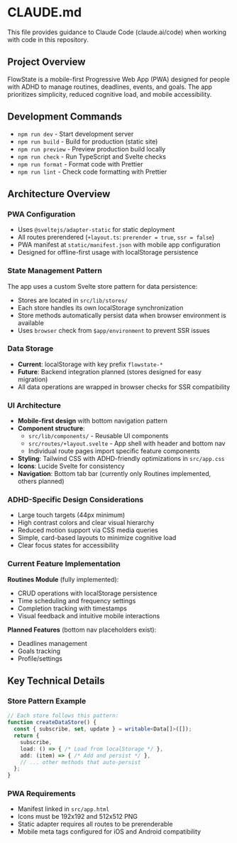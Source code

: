# CLAUDE.md

This file provides guidance to Claude Code (claude.ai/code) when working with code in this repository.

## Project Overview

FlowState is a mobile-first Progressive Web App (PWA) designed for people with ADHD to manage routines, deadlines, events, and goals. The app prioritizes simplicity, reduced cognitive load, and mobile accessibility.

## Development Commands

- `npm run dev` - Start development server
- `npm run build` - Build for production (static site)
- `npm run preview` - Preview production build locally
- `npm run check` - Run TypeScript and Svelte checks
- `npm run format` - Format code with Prettier
- `npm run lint` - Check code formatting with Prettier

## Architecture Overview

### PWA Configuration
- Uses `@sveltejs/adapter-static` for static deployment
- All routes prerendered (`+layout.ts`: `prerender = true`, `ssr = false`)
- PWA manifest at `static/manifest.json` with mobile app configuration
- Designed for offline-first usage with localStorage persistence

### State Management Pattern
The app uses a custom Svelte store pattern for data persistence:
- Stores are located in `src/lib/stores/`
- Each store handles its own localStorage synchronization
- Store methods automatically persist data when browser environment is available
- Uses `browser` check from `$app/environment` to prevent SSR issues

### Data Storage
- **Current**: localStorage with key prefix `flowstate-*`
- **Future**: Backend integration planned (stores designed for easy migration)
- All data operations are wrapped in browser checks for SSR compatibility

### UI Architecture
- **Mobile-first design** with bottom navigation pattern
- **Component structure**: 
  - `src/lib/components/` - Reusable UI components
  - `src/routes/+layout.svelte` - App shell with header and bottom nav
  - Individual route pages import specific feature components
- **Styling**: Tailwind CSS with ADHD-friendly optimizations in `src/app.css`
- **Icons**: Lucide Svelte for consistency
- **Navigation**: Bottom tab bar (currently only Routines implemented, others planned)

### ADHD-Specific Design Considerations
- Large touch targets (44px minimum)
- High contrast colors and clear visual hierarchy
- Reduced motion support via CSS media queries
- Simple, card-based layouts to minimize cognitive load
- Clear focus states for accessibility

### Current Feature Implementation
**Routines Module** (fully implemented):
- CRUD operations with localStorage persistence
- Time scheduling and frequency settings
- Completion tracking with timestamps
- Visual feedback and intuitive mobile interactions

**Planned Features** (bottom nav placeholders exist):
- Deadlines management
- Goals tracking  
- Profile/settings

## Key Technical Details

### Store Pattern Example
```typescript
// Each store follows this pattern:
function createDataStore() {
  const { subscribe, set, update } = writable<Data[]>([]);
  return {
    subscribe,
    load: () => { /* Load from localStorage */ },
    add: (item) => { /* Add and persist */ },
    // ... other methods that auto-persist
  };
}
```

### PWA Requirements
- Manifest linked in `src/app.html`
- Icons must be 192x192 and 512x512 PNG
- Static adapter requires all routes to be prerenderable
- Mobile meta tags configured for iOS and Android compatibility